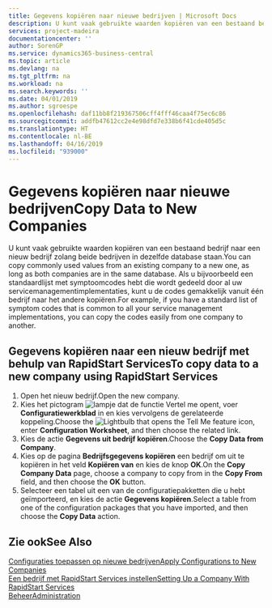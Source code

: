 ```yaml
---
title: Gegevens kopiëren naar nieuwe bedrijven | Microsoft Docs
description: U kunt vaak gebruikte waarden kopiëren van een bestaand bedrijf naar een nieuw bedrijf zolang beide bedrijven in dezelfde database staan. Indien u bijvoorbeeld een standaardlijst met symptoomcodes hebt die wordt gedeeld door al uw servicemanagementimplementaties, kunt u de codes gemakkelijk vanuit één bedrijf naar het andere kopiëren.
services: project-madeira
documentationcenter: ''
author: SorenGP
ms.service: dynamics365-business-central
ms.topic: article
ms.devlang: na
ms.tgt_pltfrm: na
ms.workload: na
ms.search.keywords: ''
ms.date: 04/01/2019
ms.author: sgroespe
ms.openlocfilehash: daf11bb8f219367506cff4fff46caa4f75ec6c86
ms.sourcegitcommit: addfb47612cc2e4e98dfd7e338b6f41cde405d5c
ms.translationtype: HT
ms.contentlocale: nl-BE
ms.lasthandoff: 04/16/2019
ms.locfileid: "939000"
---
```

# <a name="copy-data-to-new-companies"></a><span data-ttu-id="fc5e0-104">Gegevens kopiëren naar nieuwe bedrijven</span><span class="sxs-lookup"><span data-stu-id="fc5e0-104">Copy Data to New Companies</span></span>
<span data-ttu-id="fc5e0-105">U kunt vaak gebruikte waarden kopiëren van een bestaand bedrijf naar een nieuw bedrijf zolang beide bedrijven in dezelfde database staan.</span><span class="sxs-lookup"><span data-stu-id="fc5e0-105">You can copy commonly used values from an existing company to a new one, as long as both companies are in the same database.</span></span> <span data-ttu-id="fc5e0-106">Als u bijvoorbeeld een standaardlijst met symptoomcodes hebt die wordt gedeeld door al uw servicemanagementimplementaties, kunt u de codes gemakkelijk vanuit één bedrijf naar het andere kopiëren.</span><span class="sxs-lookup"><span data-stu-id="fc5e0-106">For example, if you have a standard list of symptom codes that is common to all your service management implementations, you can copy the codes easily from one company to another.</span></span>  

## <a name="to-copy-data-to-a-new-company-using-rapidstart-services"></a><span data-ttu-id="fc5e0-107">Gegevens kopiëren naar een nieuw bedrijf met behulp van RapidStart Services</span><span class="sxs-lookup"><span data-stu-id="fc5e0-107">To copy data to a new company using RapidStart Services</span></span>  
1. <span data-ttu-id="fc5e0-108">Open het nieuw bedrijf.</span><span class="sxs-lookup"><span data-stu-id="fc5e0-108">Open the new company.</span></span>  
2. <span data-ttu-id="fc5e0-109">Kies het pictogram ![lampje dat de functie Vertel me opent](media/ui-search/search_small.png "Vertel me wat u wilt doen"), voer **Configuratiewerkblad** in en kies vervolgens de gerelateerde koppeling.</span><span class="sxs-lookup"><span data-stu-id="fc5e0-109">Choose the ![Lightbulb that opens the Tell Me feature](media/ui-search/search_small.png "Tell me what you want to do") icon, enter **Configuration Worksheet**, and then choose the related link.</span></span>  
3. <span data-ttu-id="fc5e0-110">Kies de actie **Gegevens uit bedrijf kopiëren**.</span><span class="sxs-lookup"><span data-stu-id="fc5e0-110">Choose the **Copy Data from Company**.</span></span>  
4. <span data-ttu-id="fc5e0-111">Kies op de pagina **Bedrijfsgegevens kopiëren** een bedrijf om uit te kopiëren in het veld **Kopiëren van** en kies de knop **OK**.</span><span class="sxs-lookup"><span data-stu-id="fc5e0-111">On the **Copy Company Data** page, choose a company to copy from in the **Copy From** field, and then choose the **OK** button.</span></span>  
5. <span data-ttu-id="fc5e0-112">Selecteer een tabel uit een van de configuratiepakketten die u hebt geïmporteerd, en kies de actie **Gegevens kopiëren**.</span><span class="sxs-lookup"><span data-stu-id="fc5e0-112">Select a table from one of the configuration packages that you have imported, and then choose the **Copy Data** action.</span></span>

## <a name="see-also"></a><span data-ttu-id="fc5e0-113">Zie ook</span><span class="sxs-lookup"><span data-stu-id="fc5e0-113">See Also</span></span>
[<span data-ttu-id="fc5e0-114">Configuraties toepassen op nieuwe bedrijven</span><span class="sxs-lookup"><span data-stu-id="fc5e0-114">Apply Configurations to New Companies</span></span>](admin-apply-configuration-to-new-companies.md)  
[<span data-ttu-id="fc5e0-115">Een bedrijf met RapidStart Services instellen</span><span class="sxs-lookup"><span data-stu-id="fc5e0-115">Setting Up a Company With RapidStart Services</span></span>](admin-set-up-a-company-with-rapidstart.md)  
[<span data-ttu-id="fc5e0-116">Beheer</span><span class="sxs-lookup"><span data-stu-id="fc5e0-116">Administration</span></span>](admin-setup-and-administration.md)
